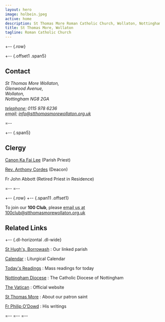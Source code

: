```yaml
---
layout: hero
image: holbein.jpeg
active: home
description: St Thomas More Roman Catholic Church, Wollaton, Nottingham
title: St Thomas More, Wollaton
tagline: Roman Catholic Church
---
```


+-- {.row}

+-- {.offset1 .span5}
## Contact

<address>
  <p>
    St Thomas More Wollaton,<br />
    Glenwood Avenue,<br />
    Wollaton,<br />
    Nottingham NG8 2GA
  </p>
  <p>
    <abbr title="Phone">telephone:</abbr> 0115 978 6236
    <br />
    <abbr title="Email">email:</abbr>
    <a href="mailto:info@stthomasmorewollaton.org.uk">
      info@stthomasmorewollaton.org.uk
    </a>
  </p>
</address>
=--

+-- {.span5}
## Clergy

[Canon Ka Fai Lee](http://sthughborrowash.org.uk/parish/whos-who/) (Parish Priest)

[Rev. Anthony Cordes](./clergy/anthony/) (Deacon)

Fr John Abbott (Retired Priest in Residence)

=--
=--

+-- {.row}
+-- {.span11 .offset1}

<p>
  To join our <strong>100 Club</strong>, please <abbr title="100Club">email us
  at</abbr>
  <a href="mailto:100club@stthomasmorewollaton.org.uk">
    100club@stthomasmorewollaton.org.uk
  </a>
</p>

## Related Links

+-- {.dl-horizontal .dl-wide}

[St Hugh's, Borrowash](http://sthughborrowash.org.uk/)
: Our linked parish

[Calendar](http://www.easterbrooks.com/personal/calendar/index.php)
: Liturgical Calendar

[Today's Readings](http://www.universalis.com/Europe.England.Westminster/mass.htm)
: Mass readings for today

[Nottingham Diocese](http://www.nottingham-diocese.org.uk/)
: The Catholic Diocese of Nottingham

[The Vatican](http://www.vatican.va/phome_en.htm)
: Official website

[St Thomas More](http://www.apostles.com/thomasmore.html)
: About our patron saint

[Fr Philip O'Dowd](http://philip-o-dowd.com/)
: His writings

=--
=--
=--
